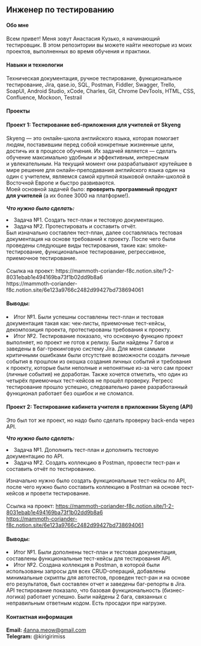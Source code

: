 
## Инженер по тестированию
#### Обо мне
Всем привет! Меня зовут Анастасия Кузько, я начинающий тестировщик.
В этом репозитории вы можете найти некоторые из моих проектов, выполненных во время обучения и практики.

#### Навыки и технологии
Техническая документация, ручное тестирование, функциональное тестирование, Jira, qase.io, SQL, Postman, Fiddler, Swagger, Trello,
SoapUI, Android Studio, xCode, Charles, Git, Chrome DevTools, HTML, CSS, Confluence, Mockoon, Testrail

#### Проекты
#### Проект 1: Тестирование веб-приложения для учителей от Skyeng <br>
Skyeng — это онлайн-школа английского языка, которая помогает людям, поставившим перед собой конкретные жизненные цели, достичь их в процессе обучения. Их задачей является — сделать обучение максимально удобным и эффективным, интересным и увлекательным. На текущий момент они разрабатывают крутейшее в мире решение для онлайн-преподавания английского языка один на один с учителем, являемся самой крупной языковой онлайн-школой в Восточной Европе и быстро развиваются.<br>
Моей основной задачей было: **проверить программный продукт для учителей** (а их более 3000 на платформе!).
<br><br>
***Что нужно было сделать:***

<li>Задача №1. Создать тест-план и тестовую документацию.</li>
<li>Задача №2. Протестировать и составить отчёт.</li>
Был изначально составлен тест-план, далее составлялась тестовая документация на основе требований к проекту. После чего были проведены следующие виды тестирования, такие как: smoke-тестирование, функциональное тестирование, регрессивное, приемочное тестирование.
<br><br>
Ссылка на проект: https://mammoth-coriander-f8c.notion.site/1-2-8031ebab1e494169ba73f1b02dd9b8a6 <br>
https://mammoth-coriander-f8c.notion.site/6e123a9766c2482d99427bd738694061
<br>

#### Выводы: <br>

<li>Итог №1. Были успешны составлены тест-план и тестовая документация такая как: чек-листы, приемочные тест-кейсы, декомпозиция проекта, протестированы требования к проекту.</li>
<li>Итог №2. Тестирование показало, что основную функцию проект выполняет, но проект не готов к релизу. Были найдены 7 багов и заведены в баг-трекинговую систему Jira. Для меня самыми критичными ошибками были отсутствие возможности создать личные события в прошлом из окошка создания личных событий и требования к проекту, которые были неполные и непонятные из-за чего сам проект (личные события) не доработан. Также хочется отметить, что один из четырёх приемочных тест-кейсов не прошёл проверку. Регресс тестирование прошло успешно, следовательно ранее разработанный функционал работает без ошибок и не сломался.</li>

#### Проект 2: Тестирование кабинета учителя в приложении Skyeng (API)
Это был тот же проект, но надо было сделать проверку back-endа через API.<br>

***Что нужно было сделать:***

<li>Задача №1. Дополнить тест-план и дополнить тестовую документацию по API.</li>
<li>Задача №2. Создать коллекцию в Postman, провести тест-ран и составить отчёт по тестированию.</li>

Изначально нужно было создать функциональные тест-кейсы по API, после чего нужно было составить коллекцию в Postman на основе тест-кейсов и провети тестирование.
<br><br>
Ссылка на проект: https://mammoth-coriander-f8c.notion.site/1-2-8031ebab1e494169ba73f1b02dd9b8a6 <br>
https://mammoth-coriander-f8c.notion.site/6e123a9766c2482d99427bd738694061

#### Выводы:

<li>Итог №1. Были дополнены тест-план и тестовая документация, составлены функциональные тест-кейсы для тестирования API.</li>
<li>Итог №2. Создана коллекция в Postman, в которой были использованы запросы для всех CRUD-операций, добавлены минимальные скрипты для автотестов, проведен тест-ран и на основе его результатов, был составлен отчет и заведены баг-репорты в Jira. API тестирование показало, что базовая функциональность (бизнес-логика) работает успешно. Были найдены 2 бага, связанных с неправильным ответным кодом. Есть просадки при  нагрузке. </li>

#### Контактная информация
**Email:** 4anna.meow@gmail.com<br>
**Telegram:** @kirigirimiss
